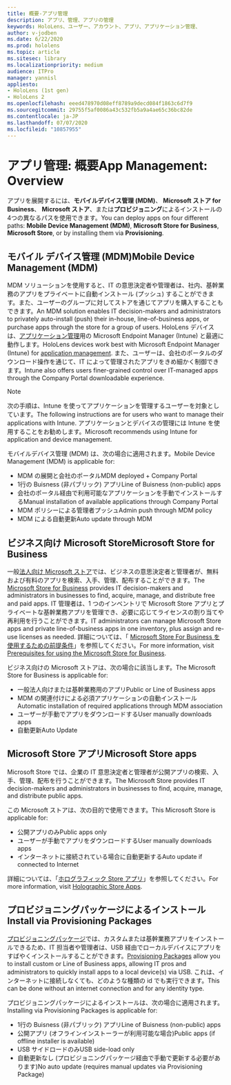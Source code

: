 ```yaml
---
title: 概要-アプリ管理
description: アプリ、管理、アプリの管理
keywords: HoloLens、ユーザー、アカウント、アプリ、アプリケーション管理、
author: v-jodben
ms.date: 6/22/2020
ms.prod: hololens
ms.topic: article
ms.sitesec: library
ms.localizationpriority: medium
audience: ITPro
manager: yannisl
appliesto:
- HoloLens (1st gen)
- HoloLens 2
ms.openlocfilehash: eeed478970d08eff8789a9decd084f1863c6d7f9
ms.sourcegitcommit: 29755f5af0086a43c532fb5a9a4ae65c36bc82de
ms.contentlocale: ja-JP
ms.lasthandoff: 07/07/2020
ms.locfileid: "10857955"
---
```

# <span data-ttu-id="d2873-104">アプリ管理: 概要</span><span class="sxs-lookup"><span data-stu-id="d2873-104">App Management: Overview</span></span>

<span data-ttu-id="d2873-105">アプリを展開するには、**モバイルデバイス管理 (MDM)**、 **Microsoft ストア for Business**、 **Microsoft ストア**、または**プロビジョニング**によるインストールの4つの異なるパスを使用できます。</span><span class="sxs-lookup"><span data-stu-id="d2873-105">You can deploy apps on four different paths: **Mobile Device Management (MDM)**, **Microsoft Store for Business**, **Microsoft Store**, or by installing them via **Provisioning**.</span></span> 

## <span data-ttu-id="d2873-106">モバイル デバイス管理 (MDM)</span><span class="sxs-lookup"><span data-stu-id="d2873-106">Mobile Device Management (MDM)</span></span>

<span data-ttu-id="d2873-107">MDM ソリューションを使用すると、IT の意思決定者や管理者は、社内、基幹業務のアプリをプライベートに自動インストール (プッシュ) することができます。また、ユーザーのグループに対してストアを通じてアプリを購入することもできます。</span><span class="sxs-lookup"><span data-stu-id="d2873-107">An MDM solution enables IT decision-makers and administrators to privately auto-install (push) their in-house, line-of-business apps, or purchase apps through the store for a group of users.</span></span> <span data-ttu-id="d2873-108">HoloLens デバイスは、[アプリケーション管理](app-deploy-intune.md)用の Microsoft Endpoint Manager (Intune) と最適に動作します。</span><span class="sxs-lookup"><span data-stu-id="d2873-108">HoloLens devices work best with Microsoft Endpoint Manager (Intune) for [application management](app-deploy-intune.md).</span></span> <span data-ttu-id="d2873-109">また、ユーザーは、会社のポータルのダウンロード操作を通じて、IT によって管理されたアプリをきめ細かく制御できます。</span><span class="sxs-lookup"><span data-stu-id="d2873-109">Intune also offers users finer-grained control over IT-managed apps through the Company Portal downloadable experience.</span></span>

> [!NOTE] 
> <span data-ttu-id="d2873-110">次の手順は、Intune を使ってアプリケーションを管理するユーザーを対象としています。</span><span class="sxs-lookup"><span data-stu-id="d2873-110">The following instructions are for users who want to manage their applications with Intune.</span></span> <span data-ttu-id="d2873-111">アプリケーションとデバイスの管理には Intune を使用することをお勧めします。</span><span class="sxs-lookup"><span data-stu-id="d2873-111">Microsoft recommends using Intune for application and device management.</span></span>
    
<span data-ttu-id="d2873-112">モバイルデバイス管理 (MDM) は、次の場合に適用されます。</span><span class="sxs-lookup"><span data-stu-id="d2873-112">Mobile Device Management (MDM) is applicable for:</span></span> 
* <span data-ttu-id="d2873-113">MDM の展開と会社のポータル</span><span class="sxs-lookup"><span data-stu-id="d2873-113">MDM deployed + Company Portal</span></span> 
* <span data-ttu-id="d2873-114">1行の Buisness (非パブリック) アプリ</span><span class="sxs-lookup"><span data-stu-id="d2873-114">Line of Buisness (non-public) apps</span></span>
* <span data-ttu-id="d2873-115">会社のポータル経由で利用可能なアプリケーションを手動でインストールする</span><span class="sxs-lookup"><span data-stu-id="d2873-115">Manual installation of available applications through Company Portal</span></span>
* <span data-ttu-id="d2873-116">MDM ポリシーによる管理者プッシュ</span><span class="sxs-lookup"><span data-stu-id="d2873-116">Admin push through MDM policy</span></span>
* <span data-ttu-id="d2873-117">MDM による自動更新</span><span class="sxs-lookup"><span data-stu-id="d2873-117">Auto update through MDM</span></span>

## <span data-ttu-id="d2873-118">ビジネス向け Microsoft Store</span><span class="sxs-lookup"><span data-stu-id="d2873-118">Microsoft Store for Business</span></span>

<span data-ttu-id="d2873-119">一般[法人向け Microsoft ストア](app-deploy-store-business.md)では、ビジネスの意思決定者と管理者が、無料および有料のアプリを検索、入手、管理、配布することができます。</span><span class="sxs-lookup"><span data-stu-id="d2873-119">The [Microsoft Store for Business](app-deploy-store-business.md) provides IT decision-makers and administrators in businesses to find, acquire, manage, and distribute free and paid apps.</span></span> <span data-ttu-id="d2873-120">IT 管理者は、1 つのインベントリで Microsoft Store アプリとプライベートな基幹業務アプリを管理でき、必要に応じてライセンスの割り当てや再利用を行うことができます。</span><span class="sxs-lookup"><span data-stu-id="d2873-120">IT administrators can manage Microsoft Store apps and private line-of-business apps in one inventory, plus assign and re-use licenses as needed.</span></span> <span data-ttu-id="d2873-121">詳細については、「 [Microsoft Store For Business を使用するための前提条件](https://docs.microsoft.com/microsoft-store/prerequisites-microsoft-store-for-business)」を参照してください。</span><span class="sxs-lookup"><span data-stu-id="d2873-121">For more information, visit [Prerequisites for using the Microsoft Store for Business](https://docs.microsoft.com/microsoft-store/prerequisites-microsoft-store-for-business).</span></span>
    
<span data-ttu-id="d2873-122">ビジネス向けの Microsoft ストアは、次の場合に該当します。</span><span class="sxs-lookup"><span data-stu-id="d2873-122">The Microsoft Store for Business is applicable for:</span></span> 
* <span data-ttu-id="d2873-123">一般法人向けまたは基幹業務用のアプリ</span><span class="sxs-lookup"><span data-stu-id="d2873-123">Public or Line of Business apps</span></span>
* <span data-ttu-id="d2873-124">MDM の関連付けによる必須アプリケーションの自動インストール</span><span class="sxs-lookup"><span data-stu-id="d2873-124">Automatic installation of required applications through MDM association</span></span>
* <span data-ttu-id="d2873-125">ユーザーが手動でアプリをダウンロードする</span><span class="sxs-lookup"><span data-stu-id="d2873-125">User manually downloads apps</span></span>
* <span data-ttu-id="d2873-126">自動更新</span><span class="sxs-lookup"><span data-stu-id="d2873-126">Auto Update</span></span>

## <span data-ttu-id="d2873-127">Microsoft Store アプリ</span><span class="sxs-lookup"><span data-stu-id="d2873-127">Microsoft Store apps</span></span>

<span data-ttu-id="d2873-128">Microsoft Store では、企業の IT 意思決定者と管理者が公開アプリの検索、入手、管理、配布を行うことができます。</span><span class="sxs-lookup"><span data-stu-id="d2873-128">The Microsoft Store provides IT decision-makers and administrators in businesses to find, acquire, manage, and distribute public apps.</span></span>
    
<span data-ttu-id="d2873-129">この Microsoft ストアは、次の目的で使用できます。</span><span class="sxs-lookup"><span data-stu-id="d2873-129">This Microsoft Store is applicable for:</span></span> 
* <span data-ttu-id="d2873-130">公開アプリのみ</span><span class="sxs-lookup"><span data-stu-id="d2873-130">Public apps only</span></span>
* <span data-ttu-id="d2873-131">ユーザーが手動でアプリをダウンロードする</span><span class="sxs-lookup"><span data-stu-id="d2873-131">User manually downloads apps</span></span>
* <span data-ttu-id="d2873-132">インターネットに接続されている場合に自動更新する</span><span class="sxs-lookup"><span data-stu-id="d2873-132">Auto update if connected to Internet</span></span>

<span data-ttu-id="d2873-133">詳細については、「[ホログラフィック Store アプリ](https://docs.microsoft.com/hololens/holographic-store-apps)」を参照してください。</span><span class="sxs-lookup"><span data-stu-id="d2873-133">For more information, visit [Holographic Store Apps](https://docs.microsoft.com/hololens/holographic-store-apps).</span></span>

## <span data-ttu-id="d2873-134">プロビジョニングパッケージによるインストール</span><span class="sxs-lookup"><span data-stu-id="d2873-134">Install via Provisioning Packages</span></span>

<span data-ttu-id="d2873-135">[プロビジョニングパッケージ](app-deploy-provisioning-package.md)では、カスタムまたは基幹業務アプリをインストールできるため、IT 担当者や管理者は、USB 経由でローカルデバイスにアプリをすばやくインストールすることができます。</span><span class="sxs-lookup"><span data-stu-id="d2873-135">[Provisioning Packages](app-deploy-provisioning-package.md) allow you to install custom or Line of Business apps, allowing IT pros and administrators to quickly install apps to a local device(s) via USB.</span></span> <span data-ttu-id="d2873-136">これは、インターネットに接続しなくても、どのような種類の id でも実行できます。</span><span class="sxs-lookup"><span data-stu-id="d2873-136">This can be done without an internet connection and for any identity type.</span></span>
    
<span data-ttu-id="d2873-137">プロビジョニングパッケージによるインストールは、次の場合に適用されます。</span><span class="sxs-lookup"><span data-stu-id="d2873-137">Installing via Provisioning Packages is applicable for:</span></span> 
* <span data-ttu-id="d2873-138">1行の Buisness (非パブリック) アプリ</span><span class="sxs-lookup"><span data-stu-id="d2873-138">Line of Buisness (non-public) apps</span></span>
* <span data-ttu-id="d2873-139">公開アプリ (オフラインインストーラーが利用可能な場合)</span><span class="sxs-lookup"><span data-stu-id="d2873-139">Public apps (if offline installer is available)</span></span>
* <span data-ttu-id="d2873-140">USB サイドロードのみ</span><span class="sxs-lookup"><span data-stu-id="d2873-140">USB side-load only</span></span>
* <span data-ttu-id="d2873-141">自動更新なし (プロビジョニングパッケージ経由で手動で更新する必要があります)</span><span class="sxs-lookup"><span data-stu-id="d2873-141">No auto update (requires manual updates via Provisioning Package)</span></span>
